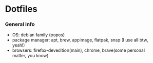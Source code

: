 # Dotfiles 

### General info

- OS: debian family (popos)
- package manager: apt, brew, appimage, flatpak, snap (I use all btw, yeah!)
- browsers: firefox-devedition(main), chrome, brave(some personal matter, you know)
